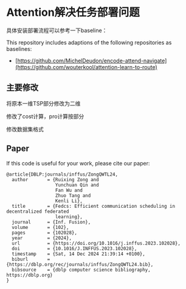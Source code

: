 # Attention解决任务部署问题 

具体安装部署流程可以参考一下baseline：

This repository includes adaptions of the following repositories as baselines:
* [https://github.com/MichelDeudon/encode-attend-navigate](https://github.com/wouterkool/attention-learn-to-route)


## 主要修改

将原本一维TSP部分修改为二维

修改了cost计算，pro计算按部分

修改数据集格式



## Paper
If this code is useful for your work, please cite our paper:

```
@article{DBLP:journals/inffus/ZongQWTL24,
  author       = {Ruixing Zong and
                  Yunchuan Qin and
                  Fan Wu and
                  Zhuo Tang and
                  Kenli Li},
  title        = {Fedcs: Efficient communication scheduling in decentralized federated
                  learning},
  journal      = {Inf. Fusion},
  volume       = {102},
  pages        = {102028},
  year         = {2024},
  url          = {https://doi.org/10.1016/j.inffus.2023.102028},
  doi          = {10.1016/J.INFFUS.2023.102028},
  timestamp    = {Sat, 14 Dec 2024 21:39:14 +0100},
  biburl       = {https://dblp.org/rec/journals/inffus/ZongQWTL24.bib},
  bibsource    = {dblp computer science bibliography, https://dblp.org}
}
``` 


